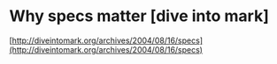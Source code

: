 <!--
id: 4581726407
link: http://tumblr.atmos.org/post/4581726407/why-specs-matter-dive-into-mark
slug: why-specs-matter-dive-into-mark
date: Wed Apr 13 2011 08:59:32 GMT-0700 (PDT)
publish: 2011-04-013
tags: 
title: Why specs matter [dive into mark]
-->


Why specs matter [dive into mark]
=================================

[http://diveintomark.org/archives/2004/08/16/specs](http://diveintomark.org/archives/2004/08/16/specs)

